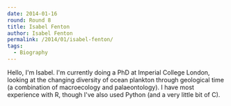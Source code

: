 ```yaml
---
date: 2014-01-16
round: Round 8
title: Isabel Fenton
author: Isabel Fenton
permalink: /2014/01/isabel-fenton/
tags:
  - Biography
---
```

Hello, I'm Isabel. I'm currently doing a PhD at Imperial College London, looking at the changing diversity of ocean plankton through geological time (a combination of macroecology and palaeontology). I have most experience with R, though I've also used Python (and a very little bit of C).
